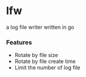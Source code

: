 # lfw
a log file writer written in go

### Features
* Rotate by file size
* Rotate by file create time
* Limit the number of log file
